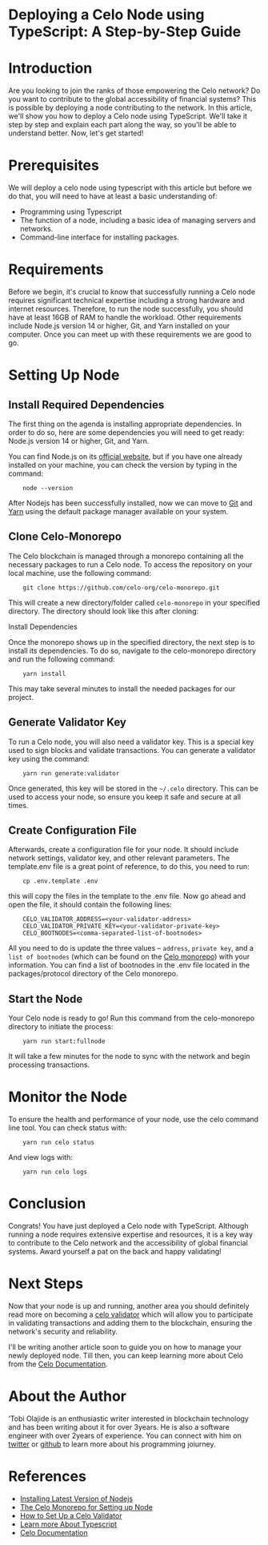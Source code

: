 # Deploying a Celo Node using TypeScript: A Step-by-Step Guide

# Introduction​
Are you looking to join the ranks of those empowering the Celo network? Do you want to contribute to the global accessibility of financial systems? This is possible by deploying a node contributing to the network. In this article, we'll show you how to deploy a Celo node using TypeScript. We'll take it step by step and explain each part along the way, so you'll be able to understand better. Now, let's get started!

# Prerequisites​
We will deploy a celo node using typescript with this article but before we do that, you will need to have at least a basic understanding of:
- Programming using Typescript 
- The function of a node, including a basic idea of managing servers and networks.
- Command-line interface for installing packages.

# Requirements​
Before we begin, it's crucial to know that successfully running a Celo node requires significant technical expertise including a strong hardware and internet resources. Therefore, to run the node successfully, you should have at least 16GB of RAM to handle the workload. Other requirements include Node.js version 14 or higher, Git, and Yarn installed on your computer. Once you can meet up with these requirements we are good to go.

# Setting Up Node
## Install Required Dependencies
The first thing on the agenda is installing appropriate dependencies. In order to do so, here are some dependencies you will need to get ready:
Node.js version 14 or higher, 
Git, 
and Yarn. 

You can find Node.js on its [official website](https://nodejs.org), but if you have one already installed on your machine, you can check the version by typing in the command: 
```
	node --version
```

After Nodejs has been successfully installed, now we can move to [Git](https://git-scm.com/book/en/v2/Getting-Started-Installing-Git) and [Yarn](https://yarnpkg.com/getting-started/install) using the default package manager available on your system.

## Clone Celo-Monorepo

The Celo blockchain is managed through a monorepo containing all the necessary packages to run a Celo node. To access the repository on your local machine, use the following command: 
```
	git clone https://github.com/celo-org/celo-monorepo.git
```
This will create a new directory/folder called `celo-monorepo` in your specified directory. The directory should look like this after cloning:

Install Dependencies

Once the monorepo shows up in the specified directory, the next step is to install its dependencies. To do so, navigate to the celo-monorepo directory and run the following command:
```
	yarn install
```
This may take several minutes to install the needed packages for our project.

## Generate Validator Key
To run a Celo node, you will also need a validator key. This is a special key used to sign blocks and validate transactions. You can generate a validator key using the command: 
```
	yarn run generate:validator
```
Once generated, this key will be stored in the `~/.celo` directory. This can be used to access your node, so ensure you keep it safe and secure at all times. 

## Create Configuration File

Afterwards, create a configuration file for your node. It should include network settings, validator key, and other relevant parameters. The template.env file is a great point of reference, to do this, you need to run:
```
	cp .env.template .env
```
this will copy the files in the template to the .env file. Now go ahead and open the file, it should contain the following lines:
```
	CELO_VALIDATOR_ADDRESS=<your-validator-address>
	CELO_VALIDATOR_PRIVATE_KEY=<your-validator-private-key>
	CELO_BOOTNODES=<comma-separated-list-of-bootnodes>
```
All you need to do is update the three values – `address`, `private key`, and a `list of bootnodes` (which can be found on the [Celo monorepo](https://github.com/celo-org/celo-monorepo.git)) with your information. You can find a list of bootnodes in the .env file located in the packages/protocol directory of the Celo monorepo.

## Start the Node

Your Celo node is ready to go! Run this command from the celo-monorepo directory to initiate the process:
```
	yarn run start:fullnode
```
It will take a few minutes for the node to sync with the network and begin processing transactions. 

# Monitor the Node

To ensure the health and performance of your node, use the celo command line tool. You can check status with: 
```
	yarn run celo status
```
And view logs with:
```
	yarn run celo logs
```
# Conclusion​
Congrats! You have just deployed a Celo node with TypeScript. Although running a node requires extensive expertise and resources, it is a key way to contribute to the Celo network and the accessibility of global financial systems. Award yourself a pat on the back and happy validating!

# Next Steps​
Now that your node is up and running, another area you should definitely read more on becoming a [celo validator](https://docs.celo.org/network/mainnet/run-validator#:~:text=Celo%20uses%20a%20proof%2Dof,to%20register%20a%20Validator%20Group.) which will allow you to participate in validating transactions and adding them to the blockchain, ensuring the network's security and reliability.

I'll be writing another article soon to guide you on how to manage your newly deployed node. Till then, you can keep learning more about Celo from the [Celo Documentation](https://docs.celo.org/).

# About the Author​
‘Tobi Olajide is an enthusiastic writer interested in blockchain technology and has been writing about it for over 3years. He is also a software engineer with over 2years of experience. You can connect with him on [twitter](https://twitter.com/MrOluwatobiHere) or [github](https://github.com/TheKhafre) to learn more about his programming joiurney.

# References​
- [Installing Latest Version of Nodejs](https://nodejs.org)
- [The Celo Monorepo for Setting up Node](https://github.com/celo-org/celo-monorepo.git)
- [How to Set Up a Celo Validator](https://docs.celo.org/network/mainnet/run-validator#:~:text=Celo%20uses%20a%20proof%2Dof,to%20register%20a%20Validator%20Group.)
- [Learn more About Typescript](https://www.typescriptlang.org/docs/)
- [Celo Documentation](https://docs.celo.org/)